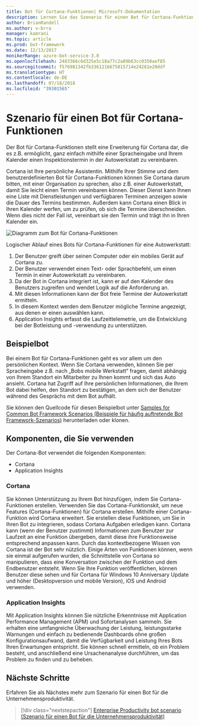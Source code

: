 ```yaml
---
title: Bot für Cortana-Funktionen| Microsoft-Dokumentation
description: Lernen Sie das Szenario für einen Bot für Cortana-Funktionen mit Bot Framework kennen.
author: BrianRandell
ms.author: v-brra
manager: kamrani
ms.topic: article
ms.prod: bot-framework
ms.date: 12/13/2017
monikerRange: azure-bot-service-3.0
ms.openlocfilehash: 2483366c6d325e5c18a77c2a89b63cc0350aef85
ms.sourcegitcommit: f576981342fb3361216675815714e24281e20ddf
ms.translationtype: HT
ms.contentlocale: de-DE
ms.lasthandoff: 07/18/2018
ms.locfileid: "39301565"
---
```

# <a name="cortana-skills-bot-scenario"></a>Szenario für einen Bot für Cortana-Funktionen
Der Bot für Cortana-Funktionen stellt eine Erweiterung für Cortana dar, die es z.B. ermöglicht, ganz einfach mithilfe einer Spracheingabe und Ihrem Kalender einen Inspektionstermin in der Autowerkstatt zu vereinbaren.

Cortana ist Ihre persönliche Assistentin. Mithilfe Ihrer Stimme und dem benutzerdefinierten Bot für Cortana-Funktionen können Sie Cortana darum bitten, mit einer Organisation zu sprechen, also z.B. einer Autowerkstatt, damit Sie leicht einen Termin vereinbaren können. Dieser Dienst kann Ihnen eine Liste mit Dienstleistungen und verfügbaren Terminen anzeigen sowie die Dauer des Termins bestimmen. Außerdem kann Cortana einen Blick in Ihren Kalender werfen, um zu prüfen, ob sich die Termine überschneiden. Wenn dies nicht der Fall ist, vereinbart sie den Termin und trägt ihn in Ihren Kalender ein.

![Diagramm zum Bot für Cortana-Funktionen](~/media/scenarios/bot-service-scenario-cortana-skill.png)

Logischer Ablauf eines Bots für Cortana-Funktionen für eine Autowerkstatt:

1. Der Benutzer greift über seinen Computer oder ein mobiles Gerät auf Cortana zu.
2. Der Benutzer verwendet einen Text- oder Sprachbefehl, um einen Termin in einer Autowerkstatt zu vereinbaren.
3. Da der Bot in Cortana integriert ist, kann er auf den Kalender des Benutzers zugreifen und wendet Logik auf die Anforderung an.
4. Mit diesen Informationen kann der Bot freie Termine der Autowerkstatt ermitteln.
5. In diesem Kontext werden dem Benutzer mögliche Termine angezeigt, aus denen er einen auswählen kann.
6. Application Insights erfasst die Laufzeittelemetrie, um die Entwicklung bei der Botleistung und -verwendung zu unterstützen.

## <a name="sample-bot"></a>Beispielbot
Bei einem Bot für Cortana-Funktionen geht es vor allem um den persönlichen Kontext. Wenn Sie Cortana verwenden, können Sie per Spracheingabe z.B. nach „Bobs mobile Werkstatt“ fragen, damit abhängig von Ihrem Standort ein Mitarbeiter zu Ihnen kommt und sich das Auto ansieht. Cortana hat Zugriff auf Ihre persönlichen Informationen, die Ihrem Bot dabei helfen, den Standort zu bestätigen, an dem sich der Benutzer während des Gesprächs mit dem Bot aufhält.

Sie können den Quellcode für diesen Beispielbot unter [Samples for Common Bot Framework Scenarios (Beispiele für häufig auftretende Bot Framework-Szenarios)](https://aka.ms/bot/scenarios) herunterladen oder klonen.

## <a name="components-youll-use"></a>Komponenten, die Sie verwenden
Der Cortana-Bot verwendet die folgenden Komponenten:
-   Cortana
-   Application Insights

### <a name="cortana"></a>Cortana
Sie können Unterstützung zu Ihrem Bot hinzufügen, indem Sie Cortana-Funktionen erstellen. Verwenden Sie das Cortana-Funktionskit, um neue Features (Cortana-Funktionen) für Cortana erstellen. Mithilfe einer Cortana-Funktion wird Cortana erweitert. Sie erstellen diese Funktionen, um Sie in Ihren Bot zu integrieren, sodass Cortana Aufgaben erledigen kann. Cortana kann (wenn der Benutzer zustimmt) Informationen zum Benutzer zur Laufzeit an eine Funktion übergeben, damit diese ihre Funktionsweise entsprechend anpassen kann. Durch das kontextbezogene Wissen von Cortana ist der Bot sehr nützlich. Einige Arten von Funktionen können, wenn sie einmal aufgerufen wurden, die Schnittstelle von Cortana so manipulieren, dass eine Konversation zwischen der Funktion und dem Endbenutzer entsteht. Wenn Sie Ihre Funktion veröffentlichen, können Benutzer diese sehen und für Cortana für Windows 10 Anniversary Update und höher (Desktopversion und mobile Version), iOS und Android verwenden.

### <a name="application-insights"></a>Application Insights
Mit Application Insights können Sie nützliche Erkenntnisse mit Application Performance Management (APM) und Sofortanalysen sammeln. Sie erhalten eine umfangreiche Überwachung der Leistung, leistungsstarke Warnungen und einfach zu bedienende Dashboards ohne großen Konfigurationsaufwand, damit die Verfügbarkeit und Leistung Ihres Bots Ihren Erwartungen entspricht. Sie können schnell ermitteln, ob ein Problem besteht, und anschließend eine Ursachenanalyse durchführen, um das Problem zu finden und zu beheben.

## <a name="next-steps"></a>Nächste Schritte
Erfahren Sie als Nächstes mehr zum Szenario für einen Bot für die Unternehmensproduktivität.

> [!div class="nextstepaction"]
> [Enterprise Productivity bot scenario (Szenario für einen Bot für die Unternehmensproduktivität)](bot-service-scenario-enterprise-productivity.md)
